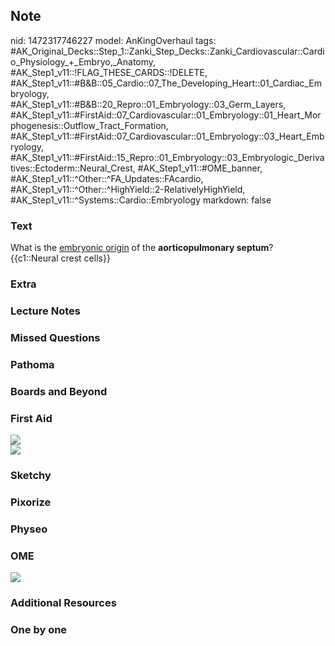## Note
nid: 1472317746227
model: AnKingOverhaul
tags: #AK_Original_Decks::Step_1::Zanki_Step_Decks::Zanki_Cardiovascular::Cardio_Physiology_+_Embryo,_Anatomy, #AK_Step1_v11::!FLAG_THESE_CARDS::!DELETE, #AK_Step1_v11::#B&B::05_Cardio::07_The_Developing_Heart::01_Cardiac_Embryology, #AK_Step1_v11::#B&B::20_Repro::01_Embryology::03_Germ_Layers, #AK_Step1_v11::#FirstAid::07_Cardiovascular::01_Embryology::01_Heart_Morphogenesis::Outflow_Tract_Formation, #AK_Step1_v11::#FirstAid::07_Cardiovascular::01_Embryology::03_Heart_Embryology, #AK_Step1_v11::#FirstAid::15_Repro::01_Embryology::03_Embryologic_Derivatives::Ectoderm::Neural_Crest, #AK_Step1_v11::#OME_banner, #AK_Step1_v11::^Other::^FA_Updates::FAcardio, #AK_Step1_v11::^Other::^HighYield::2-RelativelyHighYield, #AK_Step1_v11::^Systems::Cardio::Embryology
markdown: false

### Text
<div>
  What is the <u>embryonic origin</u> of the <b>aorticopulmonary
  septum</b>?
</div>
<div>
  {{c1::Neural crest cells}}
</div>

### Extra


### Lecture Notes


### Missed Questions


### Pathoma


### Boards and Beyond


### First Aid
<img src="paste-300d1b1913239d398ea115a0fc21331526d68118.jpg">
<div><img src="paste-482608295183680.jpg"></div>

### Sketchy


### Pixorize


### Physeo


### OME
<div class="ome-widget">
  <a href="https://onlinemeded.org?ref=anki"><img src=
  "_OME_AnkiFlashcards_General_3.png"></a>
</div>

### Additional Resources


### One by one

